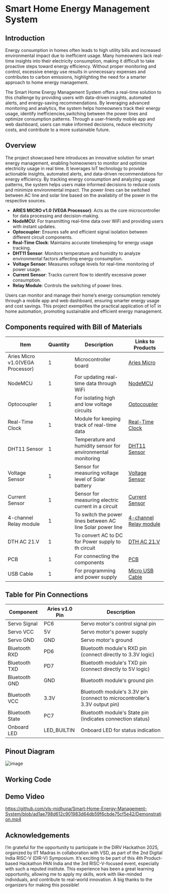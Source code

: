 # Smart Home Energy Management System
## Introduction
Energy consumption in homes often leads to high utility bills and increased environmental impact due to inefficient usage. Many homeowners lack real-time insights into their electricity consumption, making it difficult to take proactive steps toward energy efficiency. Without proper monitoring and control, excessive energy use results in unnecessary expenses and contributes to carbon emissions, highlighting the need for a smarter approach to home energy management.

The Smart Home Energy Management System offers a real-time solution to this challenge by providing users with data-driven insights, automated alerts, and energy-saving recommendations. By leveraging advanced monitoring and analytics, the system helps homeowners track their energy usage, identify inefficiencies,switching between the power lines and optimize consumption patterns. Through a user-friendly mobile app and web dashboard, users can make informed decisions, reduce electricity costs, and contribute to a more sustainable future.
## Overview
The project showcased here introduces an innovative solution for smart energy management, enabling homeowners to monitor and optimize electricity usage in real time. It leverages IoT technology to provide actionable insights, automated alerts, and data-driven recommendations for energy efficiency. By tracking energy consumption and analyzing usage patterns, the system helps users make informed decisions to reduce costs and minimize environmental impact. The power lines can be switched between AC line and solar line based on the availabity of the power in the respective sources.

- **ARIES MICRO v1.0 (VEGA Processor)**: Acts as the core microcontroller for data processing and decision-making.
- **NodeMCU**:  For transmitting real-time data over WiFi and providing users with instant updates.
- **Optocoupler**: Ensures safe and efficient signal isolation between different circuit components.
- **Real-Time Clock**: Maintains accurate timekeeping for energy usage tracking.
- **DHT11 Sensor**: Monitors temperature and humidity to analyze environmental factors affecting energy consumption.
- **Voltage Sensor**: Measures voltage levels for real-time monitoring of power usage.
- **Current Sensor**: Tracks current flow to identify excessive power consumption.
- **Relay Module**: Controls the switching of power lines.

Users can monitor and manage their home’s energy consumption remotely through a mobile app and web dashboard, ensuring smarter energy usage and cost savings. This project exemplifies the practical application of IoT in home automation, promoting sustainable and efficient energy management.
## Components required with Bill of Materials
| Item                   | Quantity | Description                                                   | Links to Products                                      |
|------------------------|----------|---------------------------------------------------------------|---------------------------------------------------|
| Aries Micro v1.0(VEGA Processor)  | 1        | Microcontroller board                                        | [Aries Micro](https://robu.in/product/aries-micro-v1-0-devlopment-board/)           |
| NodeMCU  | 1        | For updating real-time data through WiFi  | [NodeMCU](https://robu.in/product/nodemcu-esp8266-v3-lua-ch340-wifi-dev-board/)        |
| Optocoupler            | 1        | For isolating high and low voltage circuits| [Optocoupler](https://robu.in/product/mct2em-optocoupler-phototransistor-ic-dip-6-package/)       |
| Real-Time Clock        | 1        | Module for keeping track of real-time data| [Real-Time Clock](https://robu.in/product/ds1302-real-time-clock-rtc-module-without-battery/)        |
| DHT11 Sensor| 1| Temperature and humidity sensor for environmental monitoring| [DHT11 Sensor](https://robu.in/product/dht11-temperature-and-humidity-sensor-module-with-led/)|
| Voltage Sensor           | 1|    Sensor for measuring voltage level of Solar battery   | [Voltage Sensor](https://robu.in/product/ac-voltage-sensor-module-zmpt101b-single-phase/)       |
| Current Sensor         | 1|  Sensor for measuring electric current in a circuit| [Current Sensor](https://robu.in/product/5a-range-current-sensor-module-acs712/)        |
| 4-channel Relay module           | 1        | To switch the power lines between AC line Solar power line| [ 4-channel Relay module ](https://robu.in/product/4-channel-relay-module-5v-high-and-low-level-trigger-relay-module/)        |
| DTH AC 21.V       | 1        | To convert AC to DC for Power supply to th circuit  | [DTH AC 21.V]( https://amzn.in/d/dBb4ZcJ )           |
| PCB          | 1        | For connecting the components  | [PCB](https://robu.in/product/12-x-18-cm-universal-pcb-prototype-board-single-sided-2-54mm-hole-pitch/)         |
| USB Cable  | 1        | For programming and power supply                             | [Micro USB Cable](https://amzn.in/d/1Sg2bNx)        |
## Table for Pin Connections
| Component            | Aries v1.0 Pin | Description                                             |
|----------------------|-----------------------|---------------------------------------------------------|
| Servo Signal         | PC6                   | Servo motor's control signal pin                        |
| Servo VCC            | 5V                    | Servo motor's power supply                              |
| Servo GND            | GND                   | Servo motor's ground                                    |
| Bluetooth RXD        | PD6                   | Bluetooth module's RXD pin (connect directly to 3.3V logic) |
| Bluetooth TXD        | PD7                   | Bluetooth module's TXD pin (connect directly to 5V logic) |
| Bluetooth GND        | GND                   | Bluetooth module's ground pin                           |
| Bluetooth VCC        | 3.3V                  | Bluetooth module's 3.3V pin (connect to microcontroller's 3.3V output pin) |
| Bluetooth State      | PC7                   | Bluetooth module's State pin (indicates connection status) |
| Onboard LED          | LED_BUILTIN           | Onboard LED for status indication                       |

## Pinout Diagram
![image]()
## Working Code
## Demo Video
https://github.com/vls-midhuna/Smart-Home-Energy-Management-System/blob/ad1ae798d612c901983d64db59f6cbde75cf5e42/Demonstration.mp4

## Acknowledgements
I’m grateful for the opportunity to participate in the DIRV Hackathon 2025, organized by IIT Madras in collaboration with VSD, as part of the 2nd Digital India RISC-V (DIR-V) Symposium. It’s exciting to be part of this 4th Product-based Hackathon PAN India and the 3rd RISC-V-focused event, especially with such a reputed institute. This experience has been a great learning opportunity, allowing me to apply my skills, work with like-minded individuals, and contribute to real-world innovation. A big thanks to the organizers for making this possible!






